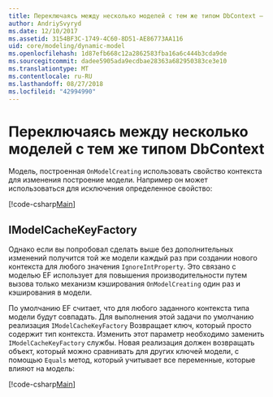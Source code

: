 ```yaml
---
title: Переключаясь между несколько моделей с тем же типом DbContext — EF Core
author: AndriySvyryd
ms.date: 12/10/2017
ms.assetid: 3154BF3C-1749-4C60-8D51-AE86773AA116
uid: core/modeling/dynamic-model
ms.openlocfilehash: 1d87efb668c12a2862583fba16a6c444b3cda9de
ms.sourcegitcommit: dadee5905ada9ecdbae28363a682950383ce3e10
ms.translationtype: MT
ms.contentlocale: ru-RU
ms.lasthandoff: 08/27/2018
ms.locfileid: "42994990"
---
```

# <a name="alternating-between-multiple-models-with-the-same-dbcontext-type"></a>Переключаясь между несколько моделей с тем же типом DbContext

Модель, построенная `OnModelCreating` использовать свойство контекста для изменения построение модели. Например он может использоваться для исключения определенное свойство:

[!code-csharp[Main](../../../samples/core/DynamicModel/DynamicContext.cs?name=Class)]

## <a name="imodelcachekeyfactory"></a>IModelCacheKeyFactory
Однако если вы попробовал сделать выше без дополнительных изменений получится той же модели каждый раз при создании нового контекста для любого значения `IgnoreIntProperty`. Это связано с моделью EF использует для повышения производительности путем вызова только механизм кэширования `OnModelCreating` один раз и кэширования в модели.

По умолчанию EF считает, что для любого заданного контекста типа модели будут совпадать. Для выполнения этой задачи по умолчанию реализация `IModelCacheKeyFactory` Возвращает ключ, который просто содержит тип контекста. Изменить этот параметр необходимо заменить `IModelCacheKeyFactory` службы. Новая реализация должен возвращать объект, который можно сравнивать для других ключей модели, с помощью `Equals` метод, который учитывает все переменные, которые влияют на модель:

[!code-csharp[Main](../../../samples/core/DynamicModel/DynamicModelCacheKeyFactory.cs?name=Class)]
